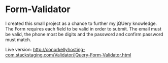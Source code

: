 # Form-Validator
I created this small project as a chance to further my jQUery knowledge. The Form requires each field to be valid in order to submit. The email must be valid, the phone most be digits and the password and confirm password must match.


Live version: http://conorkellyhosting-com.stackstaging.com/Validator/jQuery-Form-Validator.html

